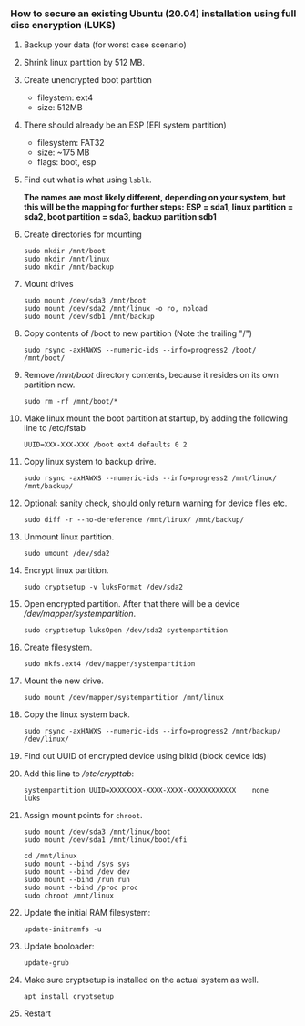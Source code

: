 ### How to secure an existing Ubuntu (20.04) installation using full disc encryption (LUKS)

1. Backup your data (for worst case scenario)

1. Shrink linux partition by 512 MB.

1. Create unencrypted boot partition
    - fileystem: ext4
    - size: 512MB

1. There should already be an ESP (EFI system partition)
    - filesystem: FAT32
    - size: ~175 MB
    - flags: boot, esp

1. Find out what is what using ```lsblk```.

    **The names are most likely different, depending on your system, but this will be the mapping for further steps: ESP = sda1, linux partition = sda2, boot partition = sda3, backup partition sdb1**

1. Create directories for mounting
    ```
    sudo mkdir /mnt/boot
    sudo mkdir /mnt/linux
    sudo mkdir /mnt/backup
    ```

1. Mount drives
    ```
    sudo mount /dev/sda3 /mnt/boot
    sudo mount /dev/sda2 /mnt/linux -o ro, noload
    sudo mount /dev/sdb1 /mnt/backup
    ```

1. Copy contents of /boot to new partition (Note the trailing "/")
    ```
    sudo rsync -axHAWXS --numeric-ids --info=progress2 /boot/ /mnt/boot/
    ```

1. Remove */mnt/boot* directory contents, because it resides on its own partition now.
    ```
    sudo rm -rf /mnt/boot/*
    ```

1. Make linux mount the boot partition at startup, by adding the following line to /etc/fstab
    ```
    UUID=XXX-XXX-XXX /boot ext4 defaults 0 2
    ```

1. Copy linux system to backup drive.
    ```
    sudo rsync -axHAWXS --numeric-ids --info=progress2 /mnt/linux/ /mnt/backup/
    ```

1. Optional: sanity check, should only return warning for device files etc.
    ```
    sudo diff -r --no-dereference /mnt/linux/ /mnt/backup/
    ```

1. Unmount linux partition.
    ```
    sudo umount /dev/sda2
    ```

1. Encrypt linux partition.
    ```
    sudo cryptsetup -v luksFormat /dev/sda2
    ```

1. Open encrypted partition. After that there will be a device */dev/mapper/systempartition*.
    ```
    sudo cryptsetup luksOpen /dev/sda2 systempartition
    ```

1. Create filesystem.
    ```
    sudo mkfs.ext4 /dev/mapper/systempartition
    ```

1. Mount the new drive.
    ```
    sudo mount /dev/mapper/systempartition /mnt/linux
    ```

1. Copy the linux system back.
    ```
    sudo rsync -axHAWXS --numeric-ids --info=progress2 /mnt/backup/ /dev/linux/
    ```

1. Find out UUID of encrypted device using blkid (block device ids)

1. Add this line to */etc/crypttab*:
    ```
    systempartition UUID=XXXXXXXX-XXXX-XXXX-XXXXXXXXXXXX	none	luks
    ```

1. Assign mount points for ```chroot```.
    ```
    sudo mount /dev/sda3 /mnt/linux/boot
    sudo mount /dev/sda1 /mnt/linux/boot/efi

    cd /mnt/linux
    sudo mount --bind /sys sys
    sudo mount --bind /dev dev
    sudo mount --bind /run run
    sudo mount --bind /proc proc
    sudo chroot /mnt/linux
    ```

1. Update the initial RAM filesystem:
    ```
    update-initramfs -u
    ```

1. Update booloader:
    ```
    update-grub
    ```

1. Make sure cryptsetup is installed on the actual system as well.

    ```
    apt install cryptsetup
    ```

1. Restart

